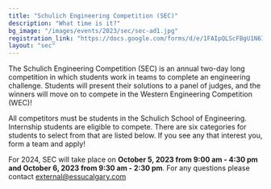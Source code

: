 ```yaml
---
title: "Schulich Engineering Competition (SEC)"
description: "What time is it?"
bg_image: "/images/events/2023/sec/sec-ad1.jpg"
registration_link: "https://docs.google.com/forms/d/e/1FAIpQLScFBgU1N6IOtnspCNf7qrjUC_gK9T8KsaAbLaHc2-s_J8yYkQ/viewform"
layout: "sec"
---
```


The Schulich Engineering Competition (SEC) is an annual two-day long competition in which students work in teams to complete an engineering challenge. Students will present their solutions to a panel of judges, and the winners will move on to compete in the Western Engineering Competition (WEC)!

All competitors must be students in the Schulich School of Engineering. Internship students are eligible to compete. There are six categories for students to select from that are listed below. If you see any that interest you, form a team and apply!

For 2024, SEC will take place on **October 5, 2023 from 9:00 am - 4:30 pm and October 6, 2023 from 9:30 am - 2:30 pm**. For any questions please contact external@essucalgary.com
